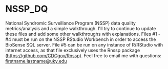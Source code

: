 # NSSP_DQ

National Syndromic Surveillance Program (NSSP) data quality metrics/analysis and a simple walkthrough. I'll try to continue to update these files and add some other walkthroughs with explanations. Files #1 - #4 must be run on the NSSP RStudio Workbench in order to access the BioSense SQL server. File #5 can be run on any instance of R/RStudio with internet access, as that file exclusively uses the Rnssp package (https://github.com/CDCgov/Rnssp). Feel free to email me with questions: firstname.lastname@uky.edu
